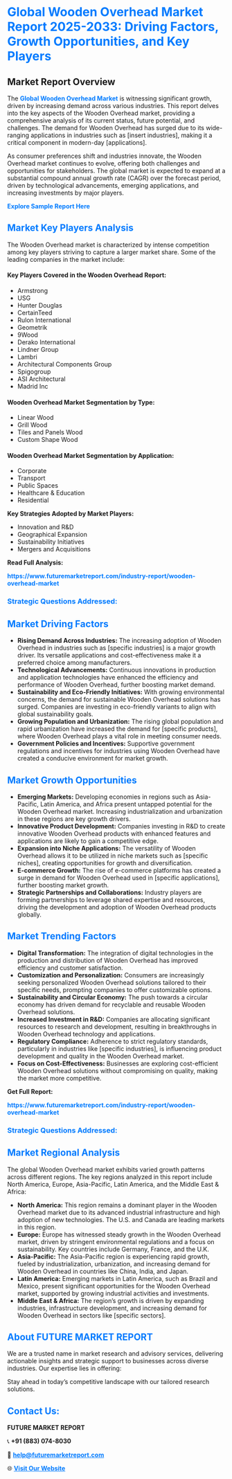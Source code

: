 <h1 style="color: #007BFF;">Global Wooden Overhead Market Report 2025-2033: Driving Factors, Growth Opportunities, and Key Players</h1>

<section id="overview">
<h2>Market Report Overview</h2>
<p>The <a href="https://www.futuremarketreport.com/industry-report/wooden-overhead-market" style="color: #007BFF; text-decoration: none;"><strong>Global Wooden Overhead Market</strong></a> is witnessing significant growth, driven by increasing demand across various industries. This report delves into the key aspects of the Wooden Overhead market, providing a comprehensive analysis of its current status, future potential, and challenges. The demand for Wooden Overhead has surged due to its wide-ranging applications in industries such as [insert industries], making it a critical component in modern-day [applications].</p>
<p>As consumer preferences shift and industries innovate, the Wooden Overhead market continues to evolve, offering both challenges and opportunities for stakeholders. The global market is expected to expand at a substantial compound annual growth rate (CAGR) over the forecast period, driven by technological advancements, emerging applications, and increasing investments by major players.</p>
</section>

<section id="overview">
<p><a href="https://www.futuremarketreport.com/request-sample/reportId=42133" style="color: #007BFF; text-decoration: none;"><strong>Explore Sample Report Here</strong></a></p>
</section>

<section id="key-players">
<h2 style="color: #007BFF;">Market Key Players Analysis</h2>
<p>The Wooden Overhead market is characterized by intense competition among key players striving to capture a larger market share. Some of the leading companies in the market include:</p>
<h4>Key Players Covered in the Wooden Overhead Report:</h4>
<ul><li>Armstrong</li><li>USG</li><li>Hunter Douglas</li><li>CertainTeed</li><li>Rulon International</li><li>Geometrik</li><li>9Wood</li><li>Derako International</li><li>Lindner Group</li><li>Lambri</li><li>Architectural Components Group</li><li>Spigogroup</li><li>ASI Architectural</li><li>Madrid Inc</li></ul>
<h4>Wooden Overhead Market Segmentation by Type:</h4>
<ul><li>Linear Wood</li><li>Grill Wood</li><li>Tiles and Panels Wood</li><li>Custom Shape Wood</li></ul>

<h4>Wooden Overhead Market Segmentation by Application:</h4>
<ul><li>Corporate</li><li>Transport</li><li>Public Spaces</li><li>Healthcare &amp; Education</li><li>Residential</li></ul>
<p><strong>Key Strategies Adopted by Market Players:</strong></p>
<ul>
<li>Innovation and R&D</li>
<li>Geographical Expansion</li>
<li>Sustainability Initiatives</li>
<li>Mergers and Acquisitions</li>
</ul>
</section>

<section>
<p><strong>Read Full Analysis: </strong></p><a href="https://www.futuremarketreport.com/industry-report/wooden-overhead-market" style="color: #007BFF; text-decoration: none;"><strong>https://www.futuremarketreport.com/industry-report/wooden-overhead-market</strong></a>
<h3 style="color: #007BFF;">Strategic Questions Addressed:</h3>
</section>

<section id="driving-factors">
<h2 style="color: #007BFF;">Market Driving Factors</h2>
<ul>
<li><strong>Rising Demand Across Industries:</strong> The increasing adoption of Wooden Overhead in industries such as [specific industries] is a major growth driver. Its versatile applications and cost-effectiveness make it a preferred choice among manufacturers.</li>
<li><strong>Technological Advancements:</strong> Continuous innovations in production and application technologies have enhanced the efficiency and performance of Wooden Overhead, further boosting market demand.</li>
<li><strong>Sustainability and Eco-Friendly Initiatives:</strong> With growing environmental concerns, the demand for sustainable Wooden Overhead solutions has surged. Companies are investing in eco-friendly variants to align with global sustainability goals.</li>
<li><strong>Growing Population and Urbanization:</strong> The rising global population and rapid urbanization have increased the demand for [specific products], where Wooden Overhead plays a vital role in meeting consumer needs.</li>
<li><strong>Government Policies and Incentives:</strong> Supportive government regulations and incentives for industries using Wooden Overhead have created a conducive environment for market growth.</li>
</ul>
</section>

<section id="growth-opportunities">
<h2 style="color: #007BFF;">Market Growth Opportunities</h2>
<ul>
<li><strong>Emerging Markets:</strong> Developing economies in regions such as Asia-Pacific, Latin America, and Africa present untapped potential for the Wooden Overhead market. Increasing industrialization and urbanization in these regions are key growth drivers.</li>
<li><strong>Innovative Product Development:</strong> Companies investing in R&D to create innovative Wooden Overhead products with enhanced features and applications are likely to gain a competitive edge.</li>
<li><strong>Expansion into Niche Applications:</strong> The versatility of Wooden Overhead allows it to be utilized in niche markets such as [specific niches], creating opportunities for growth and diversification.</li>
<li><strong>E-commerce Growth:</strong> The rise of e-commerce platforms has created a surge in demand for Wooden Overhead used in [specific applications], further boosting market growth.</li>
<li><strong>Strategic Partnerships and Collaborations:</strong> Industry players are forming partnerships to leverage shared expertise and resources, driving the development and adoption of Wooden Overhead products globally.</li>
</ul>
</section>

<section id="trending-factors">
<h2 style="color: #007BFF;">Market Trending Factors</h2>
<ul>
<li><strong>Digital Transformation:</strong> The integration of digital technologies in the production and distribution of Wooden Overhead has improved efficiency and customer satisfaction.</li>
<li><strong>Customization and Personalization:</strong> Consumers are increasingly seeking personalized Wooden Overhead solutions tailored to their specific needs, prompting companies to offer customizable options.</li>
<li><strong>Sustainability and Circular Economy:</strong> The push towards a circular economy has driven demand for recyclable and reusable Wooden Overhead solutions.</li>
<li><strong>Increased Investment in R&D:</strong> Companies are allocating significant resources to research and development, resulting in breakthroughs in Wooden Overhead technology and applications.</li>
<li><strong>Regulatory Compliance:</strong> Adherence to strict regulatory standards, particularly in industries like [specific industries], is influencing product development and quality in the Wooden Overhead market.</li>
<li><strong>Focus on Cost-Effectiveness:</strong> Businesses are exploring cost-efficient Wooden Overhead solutions without compromising on quality, making the market more competitive.</li>
</ul>
</section>

<section>
<p><strong>Get Full Report: </strong></p><a href="https://www.futuremarketreport.com/industry-report/wooden-overhead-market" style="color: #007BFF; text-decoration: none;"><strong>https://www.futuremarketreport.com/industry-report/wooden-overhead-market</strong></a>
<h3 style="color: #007BFF;">Strategic Questions Addressed:</h3>
</section>


<section id="regional-analysis">
<h2 style="color: #007BFF;">Market Regional Analysis</h2>
<p>The global Wooden Overhead market exhibits varied growth patterns across different regions. The key regions analyzed in this report include North America, Europe, Asia-Pacific, Latin America, and the Middle East & Africa:</p>
<ul>
<li><strong>North America:</strong> This region remains a dominant player in the Wooden Overhead market due to its advanced industrial infrastructure and high adoption of new technologies. The U.S. and Canada are leading markets in this region.</li>
<li><strong>Europe:</strong> Europe has witnessed steady growth in the Wooden Overhead market, driven by stringent environmental regulations and a focus on sustainability. Key countries include Germany, France, and the U.K.</li>
<li><strong>Asia-Pacific:</strong> The Asia-Pacific region is experiencing rapid growth, fueled by industrialization, urbanization, and increasing demand for Wooden Overhead in countries like China, India, and Japan.</li>
<li><strong>Latin America:</strong> Emerging markets in Latin America, such as Brazil and Mexico, present significant opportunities for the Wooden Overhead market, supported by growing industrial activities and investments.</li>
<li><strong>Middle East & Africa:</strong> The region’s growth is driven by expanding industries, infrastructure development, and increasing demand for Wooden Overhead in sectors like [specific sectors].</li>
</ul>
</section>

<footer>
<h2 style="color: #007BFF;">About FUTURE MARKET REPORT</h2>
<p>We are a trusted name in market research and advisory services, delivering actionable insights and strategic support to businesses across diverse industries. Our expertise lies in offering:</p>

<p>Stay ahead in today’s competitive landscape with our tailored research solutions.</p>

<h2 style="color: #007BFF;">Contact Us:</h2>
<p><strong>FUTURE MARKET REPORT</strong></p>
<p>📞 <strong>+91 (883) 074-8030</strong></p>
<p>📧 <strong><a href="mailto:help@futuremarketreport.com" style="color: #007BFF;">help@futuremarketreport.com</a></strong></p>
<p>🌐 <strong><a href="https://www.futuremarketreport.com/" style="color: #007BFF;">Visit Our Website</a></strong></p>
</footer>